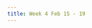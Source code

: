 ```yaml
---
title: Week 4 Feb 15 - 19
---
```


<!-- Week 1 Jan 25 - 29 -->
<!-- Week 2 Feb 1 - 5 -->
<!-- Week 3 Feb 8 - 12 -->
<!-- Week 4 Feb 15 - 19 -->
<!-- Week 5 Feb 22 - 26 -->
<!-- Week 6 Mar 1 - 5 -->
<!-- Week 7 Mar 8 - 12 -->
<!-- Week 8 Mar 15 - 19 -->
<!-- Week 9 Mar 22 - 26 -->
<!-- Week 10 Mar 29 - Apr 2 -->
<!-- Week 11 Apr 5 - 9 -->
<!-- Week 12 Apr 12 - 16 -->
<!-- Week 13 Apr 19 - 23 -->
<!-- Week 14 Apr 26 - 30 -->
<!-- Week 15 May 3 - 7 (Exam prep period) -->
<!-- Week 16 May 10 - 14 (Finals week) -->
<!-- Our final is on Friday, May 14 at 8am -->


